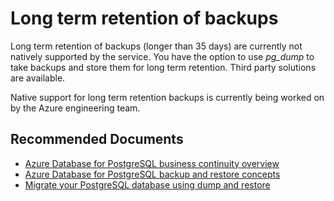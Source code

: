 <properties
    pageTitle="Long term retention of backups for Azure Database for PostgreSQL"
    description="Backups and restore options for Azure Database for PostgreSQL: Long term retention"
    service="microsoft.dbforpostgresql"
    resource="servers"
    authors="jan-eng"
    ms.author="janeng"
    displayOrder="130"
    selfHelpType="generic"
    supportTopicIds="32639993"
    resourceTags="servers, databases"
    productPesIds="16222"
    cloudEnvironments="public"
    articleId="7a6c959f-0671-48c4-9435-8051e7298f9d"
/>

# Long term retention of backups

Long term retention of backups (longer than 35 days) are currently not natively supported by the service. You have the option to use *pg_dump* to take backups and store them for long term retention. Third party solutions are available.

Native support for long term retention backups is currently being worked on by the Azure engineering team.

## **Recommended Documents**

* [Azure Database for PostgreSQL business continuity overview](https://docs.microsoft.com/azure/postgresql/concepts-business-continuity)<br>
* [Azure Database for PostgreSQL backup and restore concepts](https://docs.microsoft.com/azure/postgresql/concepts-backup)<br>
* [Migrate your PostgreSQL database using dump and restore](https://docs.microsoft.com/azure/postgresql/howto-migrate-using-dump-and-restore)
